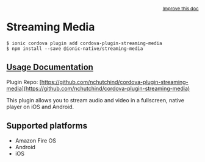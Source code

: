 <a style="float:right;font-size:12px;" href="http://github.com/ionic-team/ionic-native/edit/master/src/@ionic-native/plugins/streaming-media/index.ts#L16">
  Improve this doc
</a>

# Streaming Media

```
$ ionic cordova plugin add cordova-plugin-streaming-media
$ npm install --save @ionic-native/streaming-media
```

## [Usage Documentation](https://ionicframework.com/docs/native/streaming-media/)

Plugin Repo: [https://github.com/nchutchind/cordova-plugin-streaming-media](https://github.com/nchutchind/cordova-plugin-streaming-media)

This plugin allows you to stream audio and video in a fullscreen, native player on iOS and Android.

## Supported platforms
- Amazon Fire OS
- Android
- iOS



